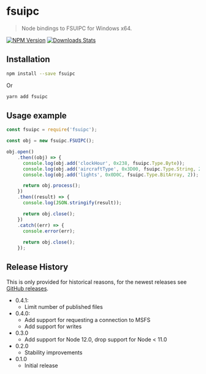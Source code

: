 # fsuipc
> Node bindings to FSUIPC for Windows x64.

[![NPM Version][npm-image]][npm-url]
[![Downloads Stats][npm-downloads]][npm-url]

## Installation

```sh
npm install --save fsuipc
```

Or

```sh
yarn add fsuipc
```

## Usage example

```js
const fsuipc = require('fsuipc');

const obj = new fsuipc.FSUIPC();

obj.open()
    .then((obj) => {
      console.log(obj.add('clockHour', 0x238, fsuipc.Type.Byte));
      console.log(obj.add('aircraftType', 0x3D00, fsuipc.Type.String, 256));
      console.log(obj.add('lights', 0x0D0C, fsuipc.Type.BitArray, 2));

      return obj.process();
    })
    .then((result) => {
      console.log(JSON.stringify(result));

      return obj.close();
    })
    .catch((err) => {
      console.error(err);
      
      return obj.close();
    });

```

## Release History

This is only provided for historical reasons, for the newest releases see [GitHub releases](https://github.com/koesie10/fsuipc-node/releases).

* 0.4.1:
    * Limit number of published files
* 0.4.0:
    * Add support for requesting a connection to MSFS
    * Add support for writes
* 0.3.0
    * Add support for Node 12.0, drop support for Node < 11.0
* 0.2.0
    * Stability improvements
* 0.1.0
    * Initial release

<!-- Markdown link & img dfn's -->
[npm-image]: https://img.shields.io/npm/v/fsuipc.svg?style=flat-square
[npm-url]: https://npmjs.org/package/fsuipc
[npm-downloads]: https://img.shields.io/npm/dm/fsuipc.svg?style=flat-square
